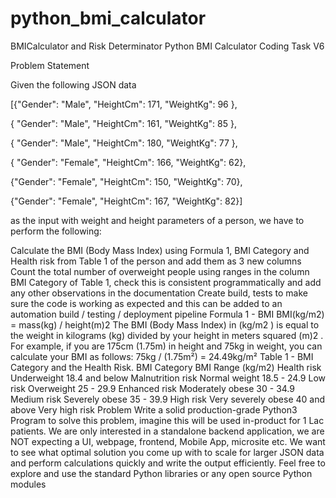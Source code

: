 # python_bmi_calculator
BMICalculator and Risk Determinator
Python BMI Calculator Coding Task V6

Problem Statement

Given the following JSON data

[{"Gender": "Male", "HeightCm": 171, "WeightKg": 96 },

{ "Gender": "Male", "HeightCm": 161, "WeightKg": 85 },

{ "Gender": "Male", "HeightCm": 180, "WeightKg": 77 },

{ "Gender": "Female", "HeightCm": 166, "WeightKg": 62},

{"Gender": "Female", "HeightCm": 150, "WeightKg": 70},

{"Gender": "Female", "HeightCm": 167, "WeightKg": 82}]

as the input with weight and height parameters of a person, we have to perform the following:

Calculate the BMI (Body Mass Index) using Formula 1, BMI Category and Health risk from Table 1 of the person and add them as 3 new columns
Count the total number of overweight people using ranges in the column BMI Category of Table 1, check this is consistent programmatically and add any other observations in the documentation
Create build, tests to make sure the code is working as expected and this can be added to an automation build / testing / deployment pipeline Formula 1 - BMI BMI(kg/m2) = mass(kg) / height(m)2 The BMI (Body Mass Index) in (kg/m2 ) is equal to the weight in kilograms (kg) divided by your height in meters squared (m)2 . For example, if you are 175cm (1.75m) in height and 75kg in weight, you can calculate your BMI as follows: 75kg / (1.75m²) = 24.49kg/m² Table 1 - BMI Category and the Health Risk. BMI Category BMI Range (kg/m2) Health risk Underweight 18.4 and below Malnutrition risk Normal weight 18.5 - 24.9 Low risk Overweight 25 - 29.9 Enhanced risk Moderately obese 30 - 34.9 Medium risk Severely obese 35 - 39.9 High risk Very severely obese 40 and above Very high risk Problem
Write a solid production-grade Python3 Program to solve this problem, imagine this will be used in-product for 1 Lac patients. We are only interested in a standalone backend application, we are NOT expecting a UI, webpage, frontend, Mobile App, microsite etc. We want to see what optimal solution you come up with to scale for larger JSON data and perform calculations quickly and write the output efficiently. Feel free to explore and use the standard Python libraries or any open source Python modules
